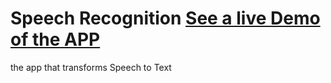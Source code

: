# Speech Recognition [See a live Demo of the APP](https://ahmed-roshdy-1.github.io/Speech-Recognition/)
 the app that  transforms Speech to Text
